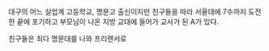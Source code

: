 대구의 어느 실업계 고등학교, 명문고 출신이지만 친구들을 따라 서울대에 7수까지 도전한 끝에 포기하고 부모님이 나온 지방 교대에 들어가 교사가 된 A가 있다.

친구들은 죄다 명문대를 나와 프리랜서로